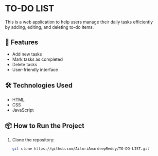 # TO-DO LIST

This is a web application to help users manage their daily tasks efficiently by adding, editing, and deleting to-do items.

## 🚀 Features
- Add new tasks
- Mark tasks as completed
- Delete tasks
- User-friendly interface

## 🛠 Technologies Used
- HTML
- CSS
- JavaScript

## 📦 How to Run the Project
1. Clone the repository:
   ```bash
   git clone https://github.com/AiluriAmardeepReddy/TO-DO-LIST.git
